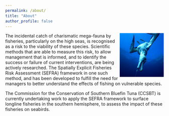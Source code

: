 ```yaml
---
permalink: /about/
title: "About"
author_profile: false
---
```


<img src='/assets/images/seabird.jpg' align="right" height="140" />

The incidental catch of charismatic mega-fauna by fisheries, particularly on the high seas, is recognised as a risk to the viability of these species. Scientific methods that are able to measure this risk, to allow management that is informed, and to identify the success or failure of current interventions, are being actively researched. The Spatially Explicit Fisheries Risk Assessment (SEFRA) framework in one such method, and has been developed to fulfill the need for managers to better understand the effects of fishing on vulnerable species.

The Commission for the Conservation of Southern Bluefin Tuna (CCSBT) is currently undertaking work to apply the SEFRA framework to surface longline fisheries in the southern hemisphere, to assess the impact of these fisheries on seabirds.     
